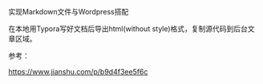 实现Markdown文件与Wordpress搭配

在本地用Typora写好文档后导出html(without style)格式，复制源代码到后台文章区域。

参考：

https://www.jianshu.com/p/b9d4f3ee5f6c